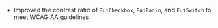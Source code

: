 - Improved the contrast ratio of `EuiCheckbox`, `EuiRadio`, and `EuiSwitch` to meet WCAG AA guidelines.